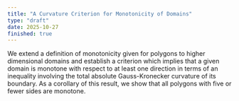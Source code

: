 ```yaml
---
title: "A Curvature Criterion for Monotonicity of Domains"
type: "draft"
date: 2025-10-27
finished: true
---
```


We extend a definition of monotonicity given for polygons to higher dimensional domains and establish a criterion which implies that a given domain is monotone with respect to at least one direction in terms of an inequality involving the total absolute Gauss-Kronecker curvature of its boundary. As a corollary of this result, we show that all polygons with five or fewer sides are monotone.

